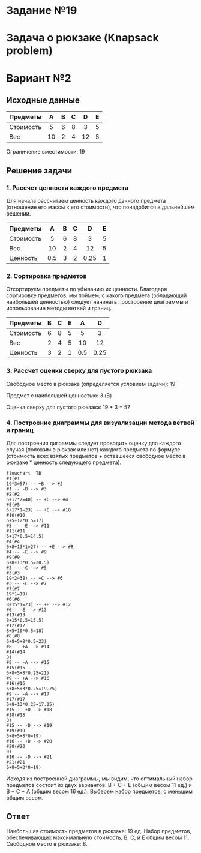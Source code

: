 # Задание №19
# Задача о рюкзаке (Knapsack problem)
# Вариант №2

## Исходные данные

| Предметы  |  A  | B | C | D  | E |
|:----------|:---:|:-:|:-:|:--:|:-:|
| Стоимость |  5  | 6 | 8 | 3  | 5 |
| Вес       | 10  | 2 | 4 | 12 | 5 |

Ограничение вместимости: 19

## Решение задачи

### 1. Рассчет ценности каждого предмета

Для начала рассчитаем ценность каждого данного предмета (отношение его массы к его стоимости), что понадобится
в дальнейшем решении.

| Предметы  |  A  | B | C |  D   | E |
|:----------|:---:|:-:|:-:|:----:|:-:|
| Стоимость |  5  | 6 | 8 |  3   | 5 |
| Вес       | 10  | 2 | 4 |  12  | 5 |
| Ценность  | 0.5 | 3 | 2 | 0.25 | 1 |

### 2. Сортировка предметов

Отсортируем предметы по убыванию их ценности. Благодаря сортировке предметов, мы поймем, с какого предмета
(обладающий наибольшей ценностью) следует начинать простроение диаграммы и использование методы ветвей и границ. 

| Предметы  | B | C | E |  A  |  D   |
|:----------|:-:|:-:|:-:|:---:|:----:|
| Стоимость | 6 | 8 | 5 |  5  |  3   |
| Вес       | 2 | 4 | 5 | 10  |  12  |
| Ценность  | 3 | 2 | 1 | 0.5 | 0.25 |

### 3. Рассчет оценки сверху для пустого рюкзака

Свободное место в рюкзаке (определяется условием задачи): 19

Предмет с наибольшей ценностью: 3 (B)

Оценка сверху для пустого рюкзака: 19 * 3 = 57


### 4. Построение диаграммы для визуализации метода ветвей и границ

Для построения диграммы следует проводить оценку для каждого случая (положим в рюкзак или нет) каждого предмета
по формуле (стоимость всех взятых предметов + оставшееся свободное место в рюкзаке * ценность следующего предмета).

``` mermaid 
flowchart  TB
#1(#1 
19*3=57) -- +B --> #2
#1 -- -B --> #3
#2(#2
6+17*2=40) -- +C --> #4
#5(#5
6+17*1=23) -- +E --> #10
#10(#10
6+5+12*0.5=17)
#5 -- -E --> #11
#11(#11
6+17*0.5=14.5)
#4(#4
6+8+13*1=27) -- +E --> #8
#4 -- -E --> #9
#9(#9
6+8+13*0.5=20.5)
#2 -- -C --> #5
#3(#3
19*2=38) -- +C --> #6
#3 -- -C --> #7
#7(#7
19*1=19)
#6(#6
8+15*1=23) -- +E --> #12
#6-- -E --> #13
#13(#13
8+15*0.5=15.5)
#12(#12
8+5+10*0.5=18)
#8(#8
6+8+5+8*0.5=23)
#8 -- +A --> #14
#14(#14
0)
#8 -- -A --> #15
#15(#15
6+8+5+8*0.25=21)
#9 -- +A --> #16
#16(#16
6+8+5+3*0.25=19.75)
#9 -- -A --> #17
#17(#17 
6+8+13*0.25=17.25)
#15 -- +D --> #18
#18(#18
0)
#15 -- -D --> #19
#19(#19
6+8+5+8*0=19)
#16 -- +D --> #20
#20(#20
0)
#16 -- -D --> #21
#21(#21
6+8+5+3*0=19)
```
Исходя из построенной диаграммы, мы видим, что оптимальный набор предметов состоит из двух вариантов:
B + C + E (общим весом 11 ед.) и B + C + A (общим весом 16 ед.). Выберем набор предметов, с меньшим общим весом.

## Ответ

Наибольшая стоимость предметов в рюкзаке: 19 ед.
Набор предметов, обеспечивающих максимальную стоимость, B, C, и E общим весом 11.
Свободное место в рюкзаке: 8.